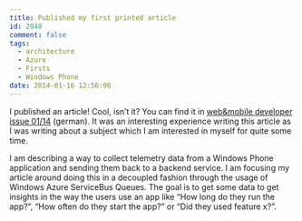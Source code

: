 ```yaml
---
title: Published my first printed article
id: 2048
comment: false
tags:
  - architecture
  - Azure
  - Firsts
  - Windows Phone
date: 2014-01-16 12:56:00
---
```


I published an article! Cool, isn’t it? You can find it in [web&amp;mobile developer issue 01/14](http://www.webundmobile.de/Aktuelles-Heft/Inhalt-web-mobile-developer-1-2014-10219.html) (german). It was an interesting experience writing this article as I was writing about a subject which I am interested in myself for quite some time.

I am describing a way to collect telemetry data from a Windows Phone application and sending them back to a backend service. I am focusing my article around doing this in a decoupled fashion through the usage of Windows Azure ServiceBus Queues. The goal is to get some data to get insights in the way the users use an app like “How long do they run the app?”, “How often do they start the app?” or “Did they used feature x?”.